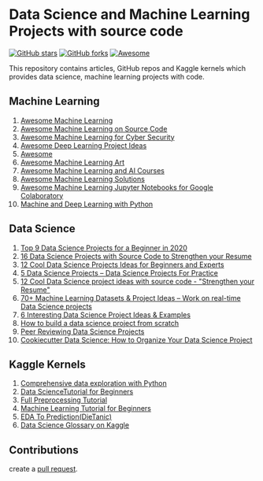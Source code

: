 # Data Science and Machine Learning Projects with source code

[![GitHub stars](https://img.shields.io/github/stars/durgeshsamariya/Data-Science-Machine-Learning-Project-with-Source-Code.svg)](https://github.com/durgeshsamariya/Data-Science-Machine-Learning-Project-with-Source-Code/stargazers)
[![GitHub forks](https://img.shields.io/github/forks/durgeshsamariya/Data-Science-Machine-Learning-Project-with-Source-Code.svg?color=blue)](https://github.com/durgeshsamariya/Data-Science-Machine-Learning-Project-with-Source-Code/network)
[![Awesome](https://cdn.rawgit.com/sindresorhus/awesome/d7305f38d29fed78fa85652e3a63e154dd8e8829/media/badge.svg)](https://github.com/sindresorhus/awesome)

This repository contains articles, GitHub repos and Kaggle kernels which provides data science, machine learning projects with code.

## Machine Learning

1. [Awesome Machine Learning](https://github.com/josephmisiti/awesome-machine-learning)
2. [Awesome Machine Learning on Source Code](https://github.com/src-d/awesome-machine-learning-on-source-code)
3. [Awesome Machine Learning for Cyber Security](https://github.com/jivoi/awesome-ml-for-cybersecurity)
4. [Awesome Deep Learning Project Ideas](https://github.com/NirantK/awesome-project-ideas)
5. [Awesome](https://github.com/shenwei356/awesome)
6. [Awesome Machine Learning Art](https://github.com/vibertthio/awesome-machine-learning-art)
7. [Awesome Machine Learning and AI Courses](https://github.com/luspr/awesome-ml-courses)
8. [Awesome Machine Learning Solutions](https://github.com/jalajthanaki/Awesome_Machine_Learning_Solutions)
9. [Awesome Machine Learning Jupyter Notebooks for Google Colaboratory](https://github.com/toxtli/awesome-machine-learning-jupyter-notebooks-for-colab)
10. [Machine and Deep Learning with Python](https://github.com/ugwaj/awesome-machine-learning-python)

## Data Science

1. [Top 9 Data Science Projects for a Beginner in 2020](https://towardsdatascience.com/top-9-data-science-projects-for-a-beginner-in-2020-26eb7d42b116)
2. [16 Data Science Projects with Source Code to Strengthen your Resume](https://data-flair.training/blogs/data-science-project-ideas/)
3. [12 Cool Data Science Projects Ideas for Beginners and Experts](https://towardsdatascience.com/12-cool-data-science-projects-ideas-for-beginners-and-experts-fc75b5498e03)
4. [5 Data Science Projects – Data Science Projects For Practice](https://www.edureka.co/blog/data-science-projects/)
5. [12 Cool Data Science project ideas with source code - "Strengthen your Resume"](https://www.linkedin.com/pulse/11-cool-data-science-project-ideas-source-code-your-malini-shukla/?trk=related_artice_12%20Cool%20Data%20Science%20project%20ideas%20with%20source%20code%20-%20%26amp%3Bamp%3Bquot%3BStrengthen%20your%20Resume%26amp%3Bamp%3Bquot%3B%E2%80%8B_article-card_title)
6. [70+ Machine Learning Datasets & Project Ideas – Work on real-time Data Science projects](https://data-flair.training/blogs/machine-learning-datasets/)
7. [6 Interesting Data Science Project Ideas & Examples](https://www.springboard.com/blog/data-science-projects/)
8. [How to build a data science project from scratch](https://www.freecodecamp.org/news/how-to-build-a-data-science-project-from-scratch-dc4f096a62a1/)
9. [Peer Reviewing Data Science Projects](https://www.kdnuggets.com/2020/04/peer-reviewing-data-science-projects.html)
10. [Cookiecutter Data Science: How to Organize Your Data Science Project](https://www.kdnuggets.com/2018/07/cookiecutter-data-science-organize-data-project.html)

## Kaggle Kernels

1. [Comprehensive data exploration with Python](https://www.kaggle.com/pmarcelino/comprehensive-data-exploration-with-python)
2. [Data ScienceTutorial for Beginners](https://www.kaggle.com/kanncaa1/data-sciencetutorial-for-beginners)
3. [Full Preprocessing Tutorial](https://www.kaggle.com/gzuidhof/full-preprocessing-tutorial)
4. [Machine Learning Tutorial for Beginners](https://www.kaggle.com/kanncaa1/machine-learning-tutorial-for-beginners)
5. [EDA To Prediction(DieTanic)](https://www.kaggle.com/ash316/eda-to-prediction-dietanic)
6. [Data Science Glossary on Kaggle](https://www.kaggle.com/shivamb/data-science-glossary-on-kaggle)

## Contributions
create a [pull request](https://github.com/durgeshsamariya/Data-Science-Machine-Learning-Project-with-Source-Code/pulls).
